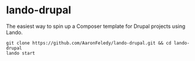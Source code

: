# lando-drupal
The easiest way to spin up a Composer template for Drupal projects using Lando.

```
git clone https://github.com/AaronFeledy/lando-drupal.git && cd lando-drupal
lando start
```
